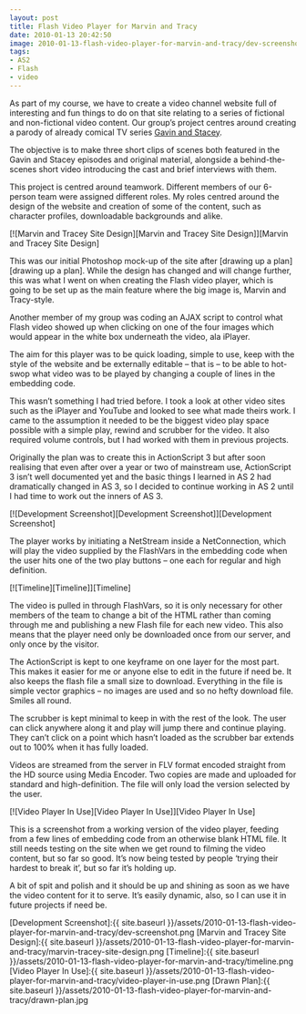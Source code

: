 ```yaml
---
layout: post
title: Flash Video Player for Marvin and Tracy
date: 2010-01-13 20:42:50
image: 2010-01-13-flash-video-player-for-marvin-and-tracy/dev-screenshot.png
tags:
- AS2
- Flash
- video
---
```

As part of my course, we have to create a video channel website full of interesting and fun things to do on that site relating to a series of fictional and non-fictional video content. Our group’s project centres around creating a parody of already comical TV series [Gavin and Stacey][Gavin and Stacey].

The objective is to make three short clips of scenes both featured in the Gavin and Stacey episodes and original material, alongside a behind-the-scenes short video introducing the cast and brief interviews with them.

This project is centred around teamwork. Different members of our 6-person team were assigned different roles. My roles centred around the design of the website and creation of some of the content, such as character profiles, downloadable backgrounds and alike. 

[![Marvin and Tracey Site Design][Marvin and Tracey Site Design]][Marvin and Tracey Site Design]

This was our initial Photoshop mock-up of the site after [drawing up a plan][drawing up a plan]. While the design has changed and will change further, this was what I went on when creating the Flash video player, which is going to be set up as the main feature where the big image is, Marvin and Tracy-style.

Another member of my group was coding an AJAX script to control what Flash video showed up when clicking on one of the four images which would appear in the white box underneath the video, ala iPlayer. 

The aim for this player was to be quick loading, simple to use, keep with the style of the website and be externally editable – that is – to be able to hot-swop what video was to be played by changing a couple of lines in the embedding code.

This wasn’t something I had tried before. I took a look at other video sites such as the iPlayer and YouTube and looked to see what made theirs work. I came to the assumption it needed to be the biggest video play space possible with a simple play, rewind and scrubber for the video. It also required volume controls, but I had worked with them in previous projects.

Originally the plan was to create this in ActionScript 3 but after soon realising that even after over a year or two of mainstream use, ActionScript 3 isn’t well documented yet and the basic things I learned in AS 2 had dramatically changed in AS 3, so I decided to continue working in AS 2 until I had time to work out the inners of AS 3.

[![Development Screenshot][Development Screenshot]][Development Screenshot]

The player works by initiating a NetStream inside a NetConnection, which will play the video supplied by the FlashVars in the embedding code when the user hits one of the two play buttons – one each for regular and high definition.

[![Timeline][Timeline]][Timeline]

The video is pulled in through FlashVars, so it is only necessary for other members of the team to change a bit of the HTML rather than coming through me and publishing a new Flash file for each new video. This also means that the player need only be downloaded once from our server, and only once by the visitor.

The ActionScript is kept to one keyframe on one layer for the most part. This makes it easier for me or anyone else to edit in the future if need be. It also keeps the flash file a small size to download. Everything in the file is simple vector graphics – no images are used and so no hefty download file. Smiles all round.

The scrubber is kept minimal to keep in with the rest of the look. The user can click anywhere along it and play will jump there and continue playing. They can’t click on a point which hasn’t loaded as the scrubber bar extends out to 100% when it has fully loaded. 

Videos are streamed from the server in FLV format encoded straight from the HD source using Media Encoder. Two copies are made and uploaded for standard and high-definition. The file will only load the version selected by the user.

[![Video Player In Use][Video Player In Use]][Video Player In Use]

This is a screenshot from a working version of the video player, feeding from a few lines of embedding code from an otherwise blank HTML file. It still needs testing on the site when we get round to filming the video content, but so far so good. It’s now being tested by people ‘trying their hardest to break it’, but so far it’s holding up.

A bit of spit and polish and it should be up and shining as soon as we have the video content for it to serve. It’s easily dynamic, also, so I can use it in future projects if need be.

[Development Screenshot]:{{ site.baseurl }}/assets/2010-01-13-flash-video-player-for-marvin-and-tracy/dev-screenshot.png
[Marvin and Tracey Site Design]:{{ site.baseurl }}/assets/2010-01-13-flash-video-player-for-marvin-and-tracy/marvin-tracey-site-design.png
[Timeline]:{{ site.baseurl }}/assets/2010-01-13-flash-video-player-for-marvin-and-tracy/timeline.png
[Video Player In Use]:{{ site.baseurl }}/assets/2010-01-13-flash-video-player-for-marvin-and-tracy/video-player-in-use.png
[Drawn Plan]:{{ site.baseurl }}/assets/2010-01-13-flash-video-player-for-marvin-and-tracy/drawn-plan.jpg

[Gavin and Stacey]:http://en.wikipedia.org/wiki/Gavin_&amp;_Stacey